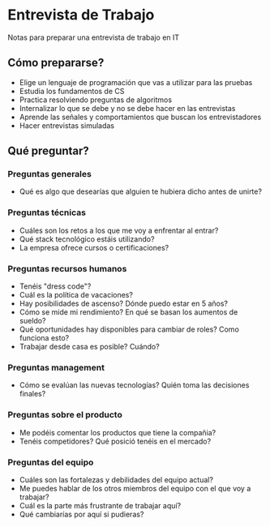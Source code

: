 #  Entrevista de Trabajo
Notas para preparar una entrevista de trabajo en IT

## Cómo prepararse?
- Elige un lenguaje de programación que vas a utilizar para las pruebas
- Estudia los fundamentos de CS
- Practica resolviendo preguntas de algoritmos
- Internalizar lo que se debe y no se debe hacer en las entrevistas
- Aprende las señales y comportamientos que buscan los entrevistadores
- Hacer entrevistas simuladas

## Qué preguntar?
### Preguntas generales
- Qué es algo que desearías que alguien te hubiera dicho antes de unirte?
### Preguntas técnicas
- Cuáles son los retos a los que me voy a enfrentar al entrar?
- Qué stack tecnológico estáis utilizando?
- La empresa ofrece cursos o certificaciones?
### Preguntas recursos humanos
- Tenéis "dress code"?
- Cuál es la política de vacaciones?
- Hay posibilidades de ascenso? Dónde puedo estar en 5 años?
- Cómo se mide mi rendimiento? En qué se basan los aumentos de sueldo?
- Qué oportunidades hay disponibles para cambiar de roles? Como funciona esto?
- Trabajar desde casa es posible? Cuándo?
### Preguntas management
- Cómo se evalúan las nuevas tecnologías? Quién toma las decisiones finales?
### Preguntas sobre el producto
- Me podéis comentar los productos que tiene la compañia?
- Tenéis competidores? Qué posició tenéis en el mercado?
### Preguntas del equipo
- Cuáles son las fortalezas y debilidades del equipo actual? 
- Me puedes hablar de los otros miembros del equipo con el que voy a trabajar?
- Cuál es la parte más frustrante de trabajar aquí?
- Qué cambiarías por aquí si pudieras?





